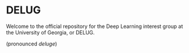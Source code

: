 # DELUG

Welcome to the official repository for the Deep Learning interest group at the University of Georgia, or DELUG.

(pronounced *deluge*)
